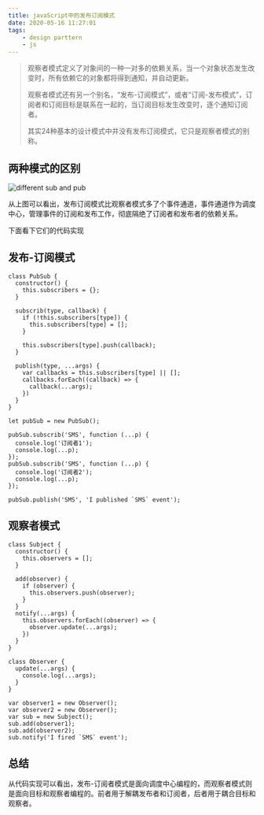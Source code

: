 ```yaml
---
title: javaScript中的发布订阅模式
date: 2020-05-16 11:27:01
tags:
    - design parttern
    - js
---
```


> 观察者模式定义了对象间的一种一对多的依赖关系，当一个对象状态发生改变时，所有依赖它的对象都将得到通知，并自动更新。
>
> 观察者模式还有另一个别名，“发布-订阅模式”，或者“订阅-发布模式”，订阅者和订阅目标是联系在一起的，当订阅目标发生改变时，逐个通知订阅者。
>
> 其实24种基本的设计模式中并没有发布订阅模式，它只是观察者模式的别称。

## 两种模式的区别

![different sub and pub](http://xuheng.inject.top/images/pub-sub.png)

从上图可以看出，发布订阅模式比观察者模式多了个事件通道，事件通道作为调度中心，管理事件的订阅和发布工作，彻底隔绝了订阅者和发布者的依赖关系。

下面看下它们的代码实现

## 发布-订阅模式

```
class PubSub {
  constructor() {
    this.subscribers = {};
  }

  subscrib(type, callback) {
    if (!this.subscribers[type]) {
      this.subscribers[type] = [];
    }

    this.subscribers[type].push(callback);
  }

  publish(type, ...args) {
    var callbacks = this.subscribers[type] || [];
    callbacks.forEach((callback) => {
      callback(...args);
    })
  }
}

let pubSub = new PubSub();

pubSub.subscrib('SMS', function (...p) {
  console.log('订阅者1');
  console.log(...p);
});
pubSub.subscrib('SMS', function (...p) {
  console.log('订阅者2');
  console.log(...p);
});

pubSub.publish('SMS', 'I published `SMS` event');
```

## 观察者模式

```
class Subject {
  constructor() {
    this.observers = [];
  }

  add(observer) {
    if (observer) {
      this.observers.push(observer);
    }
  }
  notify(...args) {
    this.observers.forEach((observer) => {
      observer.update(...args);
    })
  }
}

class Observer {
  update(...args) {
    console.log(...args);
  }
}

var observer1 = new Observer();
var observer2 = new Observer();
var sub = new Subject();
sub.add(observer1);
sub.add(observer2);
sub.notify('I fired `SMS` event');
```

## 总结
从代码实现可以看出，发布-订阅者模式是面向调度中心编程的，而观察者模式则是面向目标和观察者编程的。前者用于解耦发布者和订阅者，后者用于耦合目标和观察者。